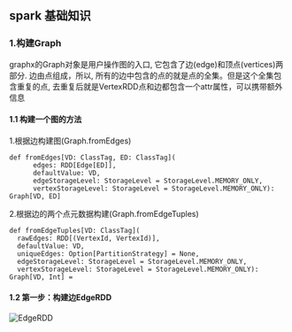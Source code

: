 ## spark 基础知识
### 1.构建Graph
graphx的Graph对象是用户操作图的入口, 它包含了边(edge)和顶点(vertices)两部分. 边由点组成，所以, 所有的边中包含的点的就是点的全集。但是这个全集包含重复的点, 去重复后就是VertexRDD点和边都包含一个attr属性，可以携带额外信息
#### 1.1 构建一个图的方法
1.根据边构建图(Graph.fromEdges)
```
def fromEdges[VD: ClassTag, ED: ClassTag](
      edges: RDD[Edge[ED]],
      defaultValue: VD,
      edgeStorageLevel: StorageLevel = StorageLevel.MEMORY_ONLY,
      vertexStorageLevel: StorageLevel = StorageLevel.MEMORY_ONLY): Graph[VD, ED]
```
2.根据边的两个点元数据构建(Graph.fromEdgeTuples)
```
def fromEdgeTuples[VD: ClassTag](
  rawEdges: RDD[(VertexId, VertexId)],
  defaultValue: VD,
  uniqueEdges: Option[PartitionStrategy] = None,
  edgeStorageLevel: StorageLevel = StorageLevel.MEMORY_ONLY,
  vertexStorageLevel: StorageLevel = StorageLevel.MEMORY_ONLY): Graph[VD, Int] =
```
#### 1.2 第一步：构建边EdgeRDD
![EdgeRDD](https://github.com/yueyuanyang/spark/blob/master/graph/doc/graphx_build_edge.jpg)
